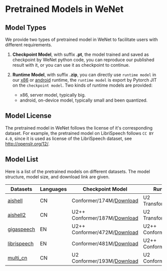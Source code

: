 # Pretrained Models in WeNet

## Model Types
We provide two types of pretrained model in WeNet to facilitate users with different requirements.

1. **Checkpoint Model**, with suffix **.pt**, the model trained and saved as checkpoint by WeNet python code, you can reproduce our published result with it, or you can use it as checkpoint to continue.

2. **Runtime Model**, with suffix **.zip**, you can directly use `runtime model` in our [x86](https://github.com/wenet-e2e/wenet/tree/main/runtime/server/x86) or [android](https://github.com/wenet-e2e/wenet/tree/main/runtime/device/android/wenet) runtime, the `runtime model` is export by Pytorch JIT on the `checkpoint model`. Two kinds of runtime models are provided:
    * x86, server model, typically big.
    * android, on-device model, typically small and been quantized.

## Model License

The pretrained model in WeNet follows the license of it's corresponding dataset.
For example, the pretrained model on LibriSpeech follows `CC BY 4.0`, since it is used as license of the LibriSpeech dataset, see http://openslr.org/12/.

## Model List

Here is a list of the pretrained models on different datasets. The model structure, model size, and download link are given.


| Datasets                                    | Languages | Checkpoint Model                                                                                                                     | Runtime Model(x86)                                                                                                                          | Runtime Model(android)                                                                                                                     |
|---------------------------------------------|-----------|--------------------------------------------------------------------------------------------------------------------------------------|---------------------------------------------------------------------------------------------------------------------------------------------|--------------------------------------------------------------------------------------------------------------------------------------------|
| [aishell](../examples/aishell/s0/README.md) | CN        | Conformer/174M/[Download](http://mobvoi-speech-public.ufile.ucloud.cn/public/wenet/aishell/20211025_conformer_exp.tar.gz) | U2 Transformer/127M/[Download](http://mobvoi-speech-public.ufile.ucloud.cn/public/wenet/aishell/20210601_unified_transformer_server.tar.gz) | U2 Transformer/38M/[Download](http://mobvoi-speech-public.ufile.ucloud.cn/public/wenet/aishell/20210601_unified_transformer_device.tar.gz) |
| [aishell2](../examples/aishell2/s0/README.md) | CN        | U2++ Conformer/187M/[Download](http://mobvoi-speech-public.ufile.ucloud.cn/public/wenet/aishell2/20210618_u2pp_conformer_exp.tar.gz) | U2 Transformer/130M/[Download](http://mobvoi-speech-public.ufile.ucloud.cn/public/wenet/aishell2/20210602_unified_transformer_server.tar.gz) | U2 Transformer/39M/[Download](http://mobvoi-speech-public.ufile.ucloud.cn/public/wenet/aishell2/20210602_unified_transformer_device.tar.gz) |
| [gigaspeech](../examples/gigaspeech/s0/README.md) | EN        | U2++ Conformer/472M/[Download](http://mobvoi-speech-public.ufile.ucloud.cn/public/wenet/gigaspeech/20210811_conformer_bidecoder_exp.tar.gz) | U2++ Conformer/507M/[Download](http://mobvoi-speech-public.ufile.ucloud.cn/public/wenet/gigaspeech/20210728_u2pp_conformer_server.tar.gz) | U2++ Transformer/51M/[Download](http://mobvoi-speech-public.ufile.ucloud.cn/public/wenet/gigaspeech/20210823_u2pp_transformer_device.tar.gz) |
| [librispeech](../examples/librispeech/s0/README.md) | EN        | Conformer/481M/[Download](http://mobvoi-speech-public.ufile.ucloud.cn/public/wenet/librispeech/20210610_conformer_bidecoder_exp.tar.gz) | U2++ Conformer/199M/[Download](http://mobvoi-speech-public.ufile.ucloud.cn/public/wenet/librispeech/20210610_u2pp_conformer_exp.tar.gz) |  |
| [multi_cn](../examples/multi_cn/s0/README.md) | CN        | U2 Conformer/193M/[Download](http://mobvoi-speech-public.ufile.ucloud.cn/public/wenet/multi_cn/20210815_unified_conformer_exp.tar.gz) | U2 Conformer/130M/[Download](http://mobvoi-speech-public.ufile.ucloud.cn/public/wenet/multi_cn/20210815_unified_conformer_server.tar.gz) | U2 Conformer/65M/[Download](http://mobvoi-speech-public.ufile.ucloud.cn/public/wenet/multi_cn/20210815_unified_conformer_device.tar.gz) |
